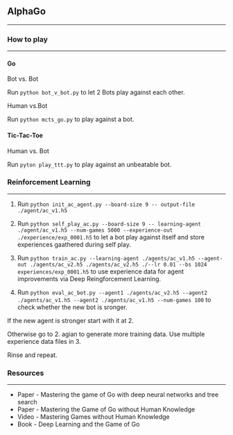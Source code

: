 ## **AlphaGo**
---

### **How to play**
---

#### **Go**

Bot vs. Bot

Run `python bot_v_bot.py` to let 2 Bots play against each other.

Human vs.Bot

Run `python mcts_go.py` to play against a bot.

#### **Tic-Tac-Toe**

Human vs. Bot

Run `pyton play_ttt.py` to play against an unbeatable bot.


### **Reinforcement Learning**
---

1. Run `python init_ac_agent.py --board-size 9 -- output-file ./agent/ac_v1.h5`

2. Run `python self_play_ac.py --board-size 9 -- learning-agent ./agent/ac_v1.h5 --num-games 5000 --experience-out ./experience/exp_0001.h5` to let a bot play against itself and store experiences gaathered during self play.

3. Run `python train_ac.py --learning-agent ./agents/ac_v1.h5 --agent-out ./agents/ac_v2.h5 ./agents/ac_v2.h5 ./--lr 0.01 --bs 1024 experiences/exp_0001.h5` to use experience data for agent improvements via Deep Reingforcement Learning.

4. Run `python eval_ac_bot.py --agent1 ./agents/ac_v2.h5 --agent2 ./agents/ac_v1.h5 --agent2 ./agents/ac_v1.h5 --num-games 100` to check whether the new bot is sronger.

If the new agent is stronger start with it at 2.

Otherwise go to 2. agian to generate more training data. Use multiple experience data files in 3.

Rinse and repeat.

### **Resources**
---

* Paper - Mastering the game of Go with deep neural networks and tree search
* Paper - Mastering the Game of Go without Human Knowledge
* Video - Mastering Games without Human Knowledge
* Book - Deep Learning and the Game of Go
